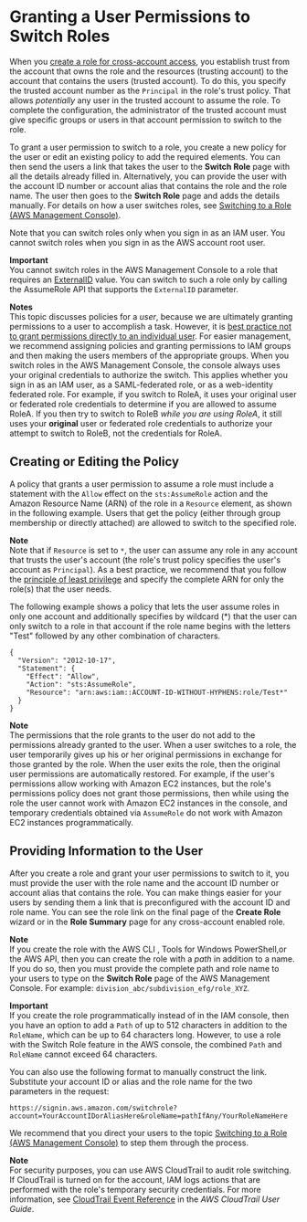 # Granting a User Permissions to Switch Roles<a name="id_roles_use_permissions-to-switch"></a>

When you [create a role for cross\-account access](id_roles_create_for-user.md), you establish trust from the account that owns the role and the resources \(trusting account\) to the account that contains the users \(trusted account\)\. To do this, you specify the trusted account number as the `Principal` in the role's trust policy\. That allows *potentially* any user in the trusted account to assume the role\. To complete the configuration, the administrator of the trusted account must give specific groups or users in that account permission to switch to the role\.

To grant a user permission to switch to a role, you create a new policy for the user or edit an existing policy to add the required elements\. You can then send the users a link that takes the user to the **Switch Role** page with all the details already filled in\. Alternatively, you can provide the user with the account ID number or account alias that contains the role and the role name\. The user then goes to the **Switch Role** page and adds the details manually\. For details on how a user switches roles, see [Switching to a Role \(AWS Management Console\)](id_roles_use_switch-role-console.md)\. 

Note that you can switch roles only when you sign in as an IAM user\. You cannot switch roles when you sign in as the AWS account root user\.

**Important**  
You cannot switch roles in the AWS Management Console to a role that requires an [ExternalID](id_roles_create_for-user_externalid.md) value\. You can switch to such a role only by calling the AssumeRole API that supports the `ExternalID` parameter\.

**Notes**  
This topic discusses policies for a *user*, because we are ultimately granting permissions to a user to accomplish a task\. However, it is [best practice not to grant permissions directly to an individual user](best-practices.md#use-groups-for-permissions)\. For easier management, we recommend assigning policies and granting permissions to IAM groups and then making the users members of the appropriate groups\. 
When you switch roles in the AWS Management Console, the console always uses your original credentials to authorize the switch\. This applies whether you sign in as an IAM user, as a SAML\-federated role, or as a web\-identity federated role\. For example, if you switch to RoleA, it uses your original user or federated role credentials to determine if you are allowed to assume RoleA\. If you then try to switch to RoleB *while you are using RoleA*, it still uses your **original** user or federated role credentials to authorize your attempt to switch to RoleB, not the credentials for RoleA\.

## Creating or Editing the Policy<a name="roles-usingrole-createpolicy"></a>

A policy that grants a user permission to assume a role must include a statement with the `Allow` effect on the `sts:AssumeRole` action and the Amazon Resource Name \(ARN\) of the role in a `Resource` element, as shown in the following example\. Users that get the policy \(either through group membership or directly attached\) are allowed to switch to the specified role\.

**Note**  
Note that if `Resource` is set to `*`, the user can assume any role in any account that trusts the user's account \(the role's trust policy specifies the user's account as `Principal`\)\. As a best practice, we recommend that you follow the [principle of least privilege](http://en.wikipedia.org/wiki/Principle_of_least_privilege) and specify the complete ARN for only the role\(s\) that the user needs\.

The following example shows a policy that lets the user assume roles in only one account and additionally specifies by wildcard \(\*\) that the user can only switch to a role in that account if the role name begins with the letters "Test" followed by any other combination of characters\.

```
{
  "Version": "2012-10-17",
  "Statement": {
    "Effect": "Allow",
    "Action": "sts:AssumeRole",
    "Resource": "arn:aws:iam::ACCOUNT-ID-WITHOUT-HYPHENS:role/Test*"
  }
}
```

**Note**  
The permissions that the role grants to the user do not add to the permissions already granted to the user\. When a user switches to a role, the user temporarily gives up his or her original permissions in exchange for those granted by the role\. When the user exits the role, then the original user permissions are automatically restored\. For example, if the user's permissions allow working with Amazon EC2 instances, but the role's permissions policy does not grant those permissions, then while using the role the user cannot work with Amazon EC2 instances in the console, and temporary credentials obtained via `AssumeRole` do not work with Amazon EC2 instances programmatically\.

## Providing Information to the User<a name="roles-usingrole-giveuser"></a>

After you create a role and grant your user permissions to switch to it, you must provide the user with the role name and the account ID number or account alias that contains the role\. You can make things easier for your users by sending them a link that is preconfigured with the account ID and role name\. You can see the role link on the final page of the **Create Role** wizard or in the **Role Summary** page for any cross\-account enabled role\.

**Note**  
If you create the role with the AWS CLI , Tools for Windows PowerShell,or the AWS API, then you can create the role with a *path* in addition to a name\. If you do so, then you must provide the complete path and role name to your users to type on the **Switch Role** page of the AWS Management Console\. For example: `division_abc/subdivision_efg/role_XYZ`\.

**Important**  
If you create the role programmatically instead of in the IAM console, then you have an option to add a `Path` of up to 512 characters in addition to the `RoleName`, which can be up to 64 characters long\. However, to use a role with the Switch Role feature in the AWS console, the combined `Path` and `RoleName` cannot exceed 64 characters\.

You can also use the following format to manually construct the link\. Substitute your account ID or alias and the role name for the two parameters in the request:

`https://signin.aws.amazon.com/switchrole?account=YourAccountIDorAliasHere&roleName=pathIfAny/YourRoleNameHere`

We recommend that you direct your users to the topic [Switching to a Role \(AWS Management Console\)](id_roles_use_switch-role-console.md) to step them through the process\.

**Note**  
For security purposes, you can use AWS CloudTrail to audit role switching\. If CloudTrail is turned on for the account, IAM logs actions that are performed with the role's temporary security credentials\. For more information, see [CloudTrail Event Reference](http://docs.aws.amazon.com/awscloudtrail/latest/userguide/event_reference_top_level.html) in the *AWS CloudTrail User Guide*\.